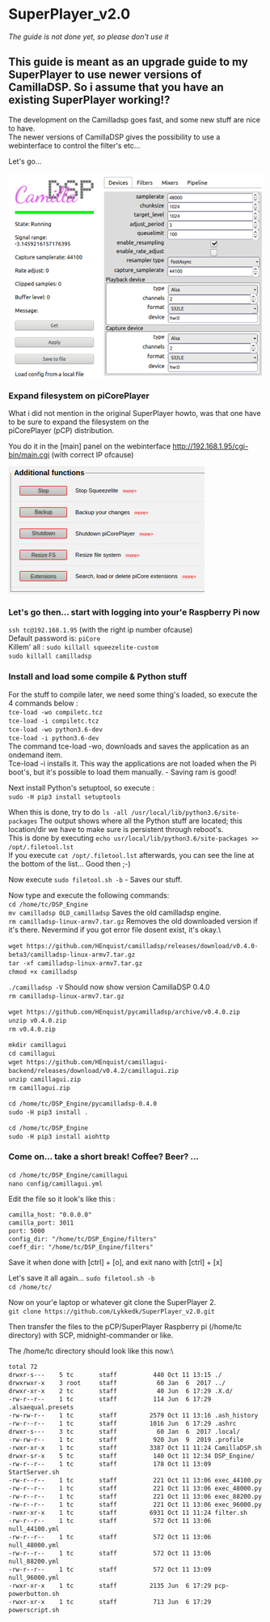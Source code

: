 # SuperPlayer_v2.0 
*The guide is not done yet, so please don't use it* 

## This guide is meant as an upgrade guide to my SuperPlayer to use newer versions of CamillaDSP. So i assume that you have an existing SuperPlayer working!?

The development on the Camilladsp goes fast, and some new stuff are nice to have.\
The newer versions of CamillaDSP gives the possibility to use a webinterface to control the filter's etc...

Let's go...

![C_DSP Logo](/C_DSP.png)

### Expand filesystem on piCorePlayer

What i did not mention in the original SuperPlayer howto, was that one have to be sure to expand the filesystem on the\
piCorePlayer (pCP) distribution.

You do it in the [main] panel on the webinterface http://192.168.1.95/cgi-bin/main.cgi (with correct IP ofcause)

![ResizeFS Logo](/ResizeFS.png)

### Let's go then... start with logging into your'e Raspberry Pi now

```ssh tc@192.168.1.95``` (with the right ip number
ofcause)\
Default password is: ```piCore```\
Killem' all : ```sudo killall squeezelite-custom```\
```sudo killall camilladsp```

### Install and load some compile & Python stuff

For the stuff to compile later, we need some thing's loaded, so execute the 4 commands below :\
```tce-load -wo compiletc.tcz```\
```tce-load -i compiletc.tcz```\
```tce-load -wo python3.6-dev```\
```tce-load -i python3.6-dev```\
The command tce-load -wo, downloads and saves the application as an ondemand item.\
Tce-load -i installs it. This way the applications are not loaded when the Pi boot's, but it's possible to load them manually. - Saving ram is good!

Next install Python's setuptool, so execute :\
```sudo -H pip3 install setuptools```

When this is done, try to do ```ls -all /usr/local/lib/python3.6/site-packages```
The output shows where all the Python stuff are located; this location/dir we have to make sure is persistent through reboot's.\
This is done by executing ```echo usr/local/lib/python3.6/site-packages >> /opt/.filetool.lst```\
If you execute ```cat /opt/.filetool.lst``` afterwards, you can see the line at the bottom of the list... Good then ;-)

Now execute ```sudo filetool.sh -b``` - Saves our stuff.

Now type and execute the following commands:\
```cd /home/tc/DSP_Engine```\
```mv camilladsp OLD_camilladsp``` Saves the old camilladsp engine.\
```rm camilladsp-linux-armv7.tar.gz``` Removes the old downloaded version if it's there. Nevermind if you got error file dosent exist, it's okay.\

```wget https://github.com/HEnquist/camilladsp/releases/download/v0.4.0-beta3/camilladsp-linux-armv7.tar.gz```\
```tar -xf camilladsp-linux-armv7.tar.gz```\
```chmod +x camilladsp```

```./camilladsp -V``` Should now show version CamillaDSP 0.4.0\
```rm camilladsp-linux-armv7.tar.gz```

```wget https://github.com/HEnquist/pycamilladsp/archive/v0.4.0.zip```\
```unzip v0.4.0.zip```\
```rm v0.4.0.zip```

```mkdir camillagui```\
```cd camillagui```\
```wget https://github.com/HEnquist/camillagui-backend/releases/download/v0.4.2/camillagui.zip```\
```unzip camillagui.zip```\
```rm camillagui.zip```

```cd /home/tc/DSP_Engine/pycamilladsp-0.4.0```\
```sudo -H pip3 install .```

```cd /home/tc/DSP_Engine```\
```sudo -H pip3 install aiohttp```

### Come on... take a short break! Coffee? Beer? ...

```cd /home/tc/DSP_Engine/camillagui```\
```nano config/camillagui.yml```

Edit the file so it look's like this :
```---
camilla_host: "0.0.0.0"
camilla_port: 3011
port: 5000
config_dir: "/home/tc/DSP_Engine/filters"
coeff_dir: "/home/tc/DSP_Engine/filters"
```
Save it when done with [ctrl] + [o], and exit nano with [ctrl] + [x]

Let's save it all again... ```sudo filetool.sh -b```\
```cd /home/tc/```

Now on your'e laptop or whatever git clone the SuperPlayer 2.\
```git clone https://github.com/Lykkedk/SuperPlayer_v2.0.git```

Then transfer the files to the pCP/SuperPlayer Raspberry pi (/home/tc directory) with SCP, midnight-commander or like.

The /home/tc directory should look like this now:\
```tc@piCorePlayer:~$ ls -all /home/tc
total 72
drwxr-s---    5 tc       staff          440 Oct 11 13:15 ./
drwxrwxr-x    3 root     staff           60 Jan  6  2017 ../
drwxr-xr-x    2 tc       staff           40 Jun  6 17:29 .X.d/
-rw-r--r--    1 tc       staff          114 Jun  6 17:29 .alsaequal.presets
-rw-rw-r--    1 tc       staff         2579 Oct 11 13:16 .ash_history
-rw-r--r--    1 tc       staff         1016 Jun  6 17:29 .ashrc
drwxr-s---    3 tc       staff           60 Jan  6  2017 .local/
-rw-rw-r--    1 tc       staff          920 Jun  9  2019 .profile
-rwxr-xr-x    1 tc       staff         3387 Oct 11 11:24 CamillaDSP.sh
drwxr-sr-x    5 tc       staff          140 Oct 11 12:34 DSP_Engine/
-rw-r--r--    1 tc       staff          178 Oct 11 13:09 StartServer.sh
-rw-r--r--    1 tc       staff          221 Oct 11 13:06 exec_44100.py
-rw-r--r--    1 tc       staff          221 Oct 11 13:06 exec_48000.py
-rw-r--r--    1 tc       staff          221 Oct 11 13:06 exec_88200.py
-rw-r--r--    1 tc       staff          221 Oct 11 13:06 exec_96000.py
-rwxr-xr-x    1 tc       staff         6931 Oct 11 11:24 filter.sh
-rw-r--r--    1 tc       staff          572 Oct 11 13:06 null_44100.yml
-rw-r--r--    1 tc       staff          572 Oct 11 13:06 null_48000.yml
-rw-r--r--    1 tc       staff          572 Oct 11 13:06 null_88200.yml
-rw-r--r--    1 tc       staff          572 Oct 11 13:09 null_96000.yml
-rwxr-xr-x    1 tc       staff         2135 Jun  6 17:29 pcp-powerbutton.sh
-rwxr-xr-x    1 tc       staff          713 Jun  6 17:29 powerscript.sh
```

















